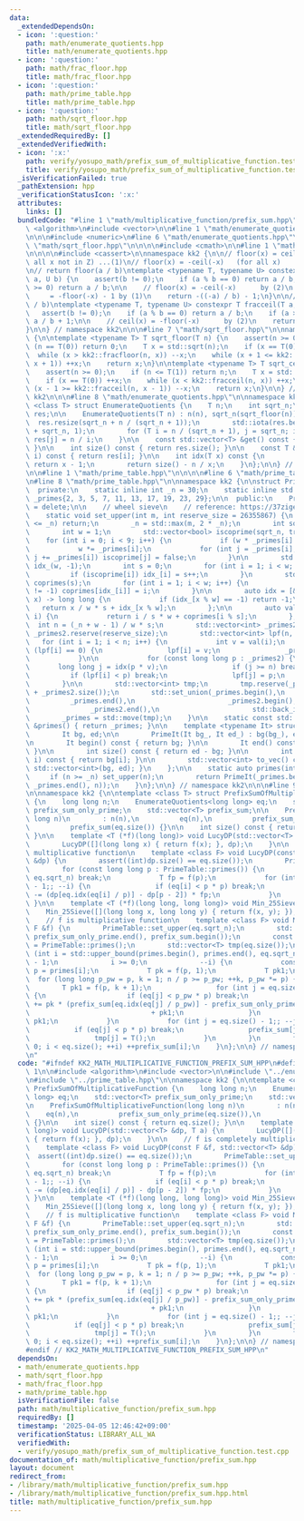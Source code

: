 ```yaml
---
data:
  _extendedDependsOn:
  - icon: ':question:'
    path: math/enumerate_quotients.hpp
    title: math/enumerate_quotients.hpp
  - icon: ':question:'
    path: math/frac_floor.hpp
    title: math/frac_floor.hpp
  - icon: ':question:'
    path: math/prime_table.hpp
    title: math/prime_table.hpp
  - icon: ':question:'
    path: math/sqrt_floor.hpp
    title: math/sqrt_floor.hpp
  _extendedRequiredBy: []
  _extendedVerifiedWith:
  - icon: ':x:'
    path: verify/yosupo_math/prefix_sum_of_multiplicative_function.test.cpp
    title: verify/yosupo_math/prefix_sum_of_multiplicative_function.test.cpp
  _isVerificationFailed: true
  _pathExtension: hpp
  _verificationStatusIcon: ':x:'
  attributes:
    links: []
  bundledCode: "#line 1 \"math/multiplicative_function/prefix_sum.hpp\"\n\n\n\n#include\
    \ <algorithm>\n#include <vector>\n\n#line 1 \"math/enumerate_quotients.hpp\"\n\
    \n\n\n#include <numeric>\n#line 6 \"math/enumerate_quotients.hpp\"\n\n#line 1\
    \ \"math/sqrt_floor.hpp\"\n\n\n\n#include <cmath>\n\n#line 1 \"math/frac_floor.hpp\"\
    \n\n\n\n#include <cassert>\n\nnamespace kk2 {\n\n// floor(x) = ceil(x) - 1 (for\
    \ all x not in Z) ...(1)\n// floor(x) = -ceil(-x)   (for all x)          ...(2)\n\
    \n// return floor(a / b)\ntemplate <typename T, typename U> constexpr T fracfloor(T\
    \ a, U b) {\n    assert(b != 0);\n    if (a % b == 0) return a / b;\n    if (a\
    \ >= 0) return a / b;\n\n    // floor(x) = -ceil(-x)      by (2)\n    //     \
    \     = -floor(-x) - 1 by (1)\n    return -((-a) / b) - 1;\n}\n\n// return ceil(a\
    \ / b)\ntemplate <typename T, typename U> constexpr T fracceil(T a, U b) {\n \
    \   assert(b != 0);\n    if (a % b == 0) return a / b;\n    if (a >= 0) return\
    \ a / b + 1;\n\n    // ceil(x) = -floor(-x)      by (2)\n    return -((-a) / b);\n\
    }\n\n} // namespace kk2\n\n\n#line 7 \"math/sqrt_floor.hpp\"\n\nnamespace kk2\
    \ {\n\ntemplate <typename T> T sqrt_floor(T n) {\n    assert(n >= 0);\n    if\
    \ (n == T(0)) return 0;\n    T x = std::sqrt(n);\n    if (x == T(0)) ++x;\n  \
    \  while (x > kk2::fracfloor(n, x)) --x;\n    while (x + 1 <= kk2::fracfloor(n,\
    \ x + 1)) ++x;\n    return x;\n}\n\ntemplate <typename T> T sqrt_ceil(T n) {\n\
    \    assert(n >= 0);\n    if (n <= T(1)) return n;\n    T x = std::sqrt(n);\n\
    \    if (x == T(0)) ++x;\n    while (x < kk2::fracceil(n, x)) ++x;\n    while\
    \ (x - 1 >= kk2::fracceil(n, x - 1)) --x;\n    return x;\n}\n\n} // namespace\
    \ kk2\n\n\n#line 8 \"math/enumerate_quotients.hpp\"\n\nnamespace kk2 {\n\ntemplate\
    \ <class T> struct EnumerateQuotients {\n    T n;\n    int sqrt_n;\n    std::vector<T>\
    \ res;\n\n    EnumerateQuotients(T n) : n(n), sqrt_n(sqrt_floor(n)) {\n      \
    \  res.resize(sqrt_n + n / (sqrt_n + 1));\n        std::iota(res.begin(), res.begin()\
    \ + sqrt_n, 1);\n        for (T i = n / (sqrt_n + 1), j = sqrt_n; i; --i, ++j)\
    \ res[j] = n / i;\n    }\n\n    const std::vector<T> &get() const { return res;\
    \ }\n\n    int size() const { return res.size(); }\n\n    const T &operator[](int\
    \ i) const { return res[i]; }\n\n    int idx(T x) const {\n        if (x <= sqrt_n)\
    \ return x - 1;\n        return size() - n / x;\n    }\n};\n\n} // namespace kk2\n\
    \n\n#line 1 \"math/prime_table.hpp\"\n\n\n\n#line 6 \"math/prime_table.hpp\"\n\
    \n#line 8 \"math/prime_table.hpp\"\n\nnamespace kk2 {\n\nstruct PrimeTable {\n\
    \  private:\n    static inline int _n = 30;\n    static inline std::vector<int>\
    \ _primes{2, 3, 5, 7, 11, 13, 17, 19, 23, 29};\n\n  public:\n    PrimeTable()\
    \ = delete;\n\n    // wheel sieve\n    // reference: https://37zigen.com/wheel-sieve/\n\
    \    static void set_upper(int m, int reserve_size = 26355867) {\n        if (m\
    \ <= _n) return;\n        _n = std::max(m, 2 * _n);\n        int sqrt_n = sqrt_floor(_n);\n\
    \        int w = 1;\n        std::vector<bool> iscoprime(sqrt_n, true);\n    \
    \    for (int i = 0; i < 9; i++) {\n            if (w * _primes[i] > sqrt_n) break;\n\
    \            w *= _primes[i];\n            for (int j = _primes[i]; j < sqrt_n;\
    \ j += _primes[i]) iscoprime[j] = false;\n        }\n\n        std::vector<int>\
    \ idx_(w, -1);\n        int s = 0;\n        for (int i = 1; i < w; i++) {\n  \
    \          if (iscoprime[i]) idx_[i] = s++;\n        }\n        std::vector<int>\
    \ coprimes(s);\n        for (int i = 1; i < w; i++) {\n            if (idx_[i]\
    \ != -1) coprimes[idx_[i]] = i;\n        }\n\n        auto idx = [&](long long\
    \ x) -> long long {\n            if (idx_[x % w] == -1) return -1;\n         \
    \   return x / w * s + idx_[x % w];\n        };\n\n        auto val = [&](int\
    \ i) {\n            return i / s * w + coprimes[i % s];\n        };\n\n      \
    \  int n = (_n + w - 1) / w * s;\n        std::vector<int> _primes2;\n       \
    \ _primes2.reserve(reserve_size);\n        std::vector<int> lpf(n, 0);\n     \
    \   for (int i = 1; i < n; i++) {\n            int v = val(i);\n            if\
    \ (lpf[i] == 0) {\n                lpf[i] = v;\n                _primes2.push_back(lpf[i]);\n\
    \            }\n\n            for (const long long p : _primes2) {\n         \
    \       long long j = idx(p * v);\n                if (j >= n) break;\n      \
    \          if (lpf[i] < p) break;\n                lpf[j] = p;\n            }\n\
    \        }\n\n        std::vector<int> tmp;\n        tmp.reserve(_primes.size()\
    \ + _primes2.size());\n        std::set_union(_primes.begin(),\n             \
    \          _primes.end(),\n                       _primes2.begin(),\n        \
    \               _primes2.end(),\n                       std::back_inserter(tmp));\n\
    \        _primes = std::move(tmp);\n    }\n\n    static const std::vector<int>\
    \ &primes() { return _primes; }\n\n    template <typename It> struct PrimeIt {\n\
    \        It bg, ed;\n\n        PrimeIt(It bg_, It ed_) : bg(bg_), ed(ed_) {}\n\
    \n        It begin() const { return bg; }\n\n        It end() const { return ed;\
    \ }\n\n        int size() const { return ed - bg; }\n\n        int operator[](int\
    \ i) const { return bg[i]; }\n\n        std::vector<int> to_vec() const { return\
    \ std::vector<int>(bg, ed); }\n    };\n\n    static auto primes(int n) {\n   \
    \     if (n >= _n) set_upper(n);\n        return PrimeIt(_primes.begin(), std::upper_bound(_primes.begin(),\
    \ _primes.end(), n));\n    }\n};\n\n} // namespace kk2\n\n\n#line 9 \"math/multiplicative_function/prefix_sum.hpp\"\
    \n\nnamespace kk2 {\n\ntemplate <class T> struct PrefixSumOfMultiplicativeFunction\
    \ {\n    long long n;\n    EnumerateQuotients<long long> eq;\n    std::vector<T>\
    \ prefix_sum_only_prime;\n    std::vector<T> prefix_sum;\n\n    PrefixSumOfMultiplicativeFunction(long\
    \ long n)\n        : n(n),\n          eq(n),\n          prefix_sum_only_prime(eq.size()),\n\
    \          prefix_sum(eq.size()) {}\n\n    int size() const { return eq.size();\
    \ }\n\n    template <T (*f)(long long)> void LucyDP(std::vector<T> &dp, T a) {\n\
    \        LucyDP([](long long x) { return f(x); }, dp);\n    }\n\n    // f is completely\
    \ multiplicative function\n    template <class F> void LucyDP(const F &f, std::vector<T>\
    \ &dp) {\n        assert((int)dp.size() == eq.size());\n        PrimeTable::set_upper(eq.sqrt_n);\n\
    \        for (const long long p : PrimeTable::primes()) {\n            if (p >\
    \ eq.sqrt_n) break;\n            T fp = f(p);\n            for (int i = eq.size()\
    \ - 1;; --i) {\n                if (eq[i] < p * p) break;\n                dp[i]\
    \ -= (dp[eq.idx(eq[i] / p)] - dp[p - 2]) * fp;\n            }\n        }\n   \
    \ }\n\n    template <T (*f)(long long, long long)> void Min_25Sieve() {\n    \
    \    Min_25Sieve([](long long x, long long y) { return f(x, y); });\n    }\n\n\
    \    // f is multiplicative function\n    template <class F> void Min_25Sieve(const\
    \ F &f) {\n        PrimeTable::set_upper(eq.sqrt_n);\n        std::copy(prefix_sum_only_prime.begin(),\
    \ prefix_sum_only_prime.end(), prefix_sum.begin());\n        const auto &primes\
    \ = PrimeTable::primes();\n        std::vector<T> tmp(eq.size());\n        for\
    \ (int i = std::upper_bound(primes.begin(), primes.end(), eq.sqrt_n) - primes.begin()\
    \ - 1;\n             i >= 0;\n             --i) {\n            const long long\
    \ p = primes[i];\n            T pk = f(p, 1);\n            T pk1;\n          \
    \  for (long long p_pw = p, k = 1; n / p >= p_pw; ++k, p_pw *= p) {\n        \
    \        T pk1 = f(p, k + 1);\n                for (int j = eq.size() - 1;; --j)\
    \ {\n                    if (eq[j] < p_pw * p) break;\n                    tmp[j]\
    \ += pk * (prefix_sum[eq.idx(eq[j] / p_pw)] - prefix_sum_only_prime[p - 1])\n\
    \                              + pk1;\n                }\n                pk =\
    \ pk1;\n            }\n            for (int j = eq.size() - 1;; --j) {\n     \
    \           if (eq[j] < p * p) break;\n                prefix_sum[j] += tmp[j];\n\
    \                tmp[j] = T();\n            }\n        }\n        for (int i =\
    \ 0; i < eq.size(); ++i) ++prefix_sum[i];\n    }\n};\n\n} // namespace kk2\n\n\
    \n"
  code: "#ifndef KK2_MATH_MULTIPLICATIVE_FUNCTION_PREFIX_SUM_HPP\n#define KK2_MATH_MULTIPLICATIVE_FUNCTION_PREFIX_SUM_HPP\
    \ 1\n\n#include <algorithm>\n#include <vector>\n\n#include \"../enumerate_quotients.hpp\"\
    \n#include \"../prime_table.hpp\"\n\nnamespace kk2 {\n\ntemplate <class T> struct\
    \ PrefixSumOfMultiplicativeFunction {\n    long long n;\n    EnumerateQuotients<long\
    \ long> eq;\n    std::vector<T> prefix_sum_only_prime;\n    std::vector<T> prefix_sum;\n\
    \n    PrefixSumOfMultiplicativeFunction(long long n)\n        : n(n),\n      \
    \    eq(n),\n          prefix_sum_only_prime(eq.size()),\n          prefix_sum(eq.size())\
    \ {}\n\n    int size() const { return eq.size(); }\n\n    template <T (*f)(long\
    \ long)> void LucyDP(std::vector<T> &dp, T a) {\n        LucyDP([](long long x)\
    \ { return f(x); }, dp);\n    }\n\n    // f is completely multiplicative function\n\
    \    template <class F> void LucyDP(const F &f, std::vector<T> &dp) {\n      \
    \  assert((int)dp.size() == eq.size());\n        PrimeTable::set_upper(eq.sqrt_n);\n\
    \        for (const long long p : PrimeTable::primes()) {\n            if (p >\
    \ eq.sqrt_n) break;\n            T fp = f(p);\n            for (int i = eq.size()\
    \ - 1;; --i) {\n                if (eq[i] < p * p) break;\n                dp[i]\
    \ -= (dp[eq.idx(eq[i] / p)] - dp[p - 2]) * fp;\n            }\n        }\n   \
    \ }\n\n    template <T (*f)(long long, long long)> void Min_25Sieve() {\n    \
    \    Min_25Sieve([](long long x, long long y) { return f(x, y); });\n    }\n\n\
    \    // f is multiplicative function\n    template <class F> void Min_25Sieve(const\
    \ F &f) {\n        PrimeTable::set_upper(eq.sqrt_n);\n        std::copy(prefix_sum_only_prime.begin(),\
    \ prefix_sum_only_prime.end(), prefix_sum.begin());\n        const auto &primes\
    \ = PrimeTable::primes();\n        std::vector<T> tmp(eq.size());\n        for\
    \ (int i = std::upper_bound(primes.begin(), primes.end(), eq.sqrt_n) - primes.begin()\
    \ - 1;\n             i >= 0;\n             --i) {\n            const long long\
    \ p = primes[i];\n            T pk = f(p, 1);\n            T pk1;\n          \
    \  for (long long p_pw = p, k = 1; n / p >= p_pw; ++k, p_pw *= p) {\n        \
    \        T pk1 = f(p, k + 1);\n                for (int j = eq.size() - 1;; --j)\
    \ {\n                    if (eq[j] < p_pw * p) break;\n                    tmp[j]\
    \ += pk * (prefix_sum[eq.idx(eq[j] / p_pw)] - prefix_sum_only_prime[p - 1])\n\
    \                              + pk1;\n                }\n                pk =\
    \ pk1;\n            }\n            for (int j = eq.size() - 1;; --j) {\n     \
    \           if (eq[j] < p * p) break;\n                prefix_sum[j] += tmp[j];\n\
    \                tmp[j] = T();\n            }\n        }\n        for (int i =\
    \ 0; i < eq.size(); ++i) ++prefix_sum[i];\n    }\n};\n\n} // namespace kk2\n\n\
    #endif // KK2_MATH_MULTIPLICATIVE_FUNCTION_PREFIX_SUM_HPP\n"
  dependsOn:
  - math/enumerate_quotients.hpp
  - math/sqrt_floor.hpp
  - math/frac_floor.hpp
  - math/prime_table.hpp
  isVerificationFile: false
  path: math/multiplicative_function/prefix_sum.hpp
  requiredBy: []
  timestamp: '2025-04-05 12:46:42+09:00'
  verificationStatus: LIBRARY_ALL_WA
  verifiedWith:
  - verify/yosupo_math/prefix_sum_of_multiplicative_function.test.cpp
documentation_of: math/multiplicative_function/prefix_sum.hpp
layout: document
redirect_from:
- /library/math/multiplicative_function/prefix_sum.hpp
- /library/math/multiplicative_function/prefix_sum.hpp.html
title: math/multiplicative_function/prefix_sum.hpp
---
```

